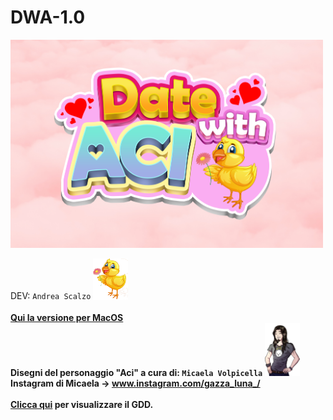 # DWA-1.0  
<img src="game/images/bg%20intro.png" width="500">  

DEV: ``Andrea Scalzo`` <img src="game/gui/Nwindow_icon.png" width="56">  
<br><a href="https://drive.google.com/file/d/1Tc5BPUysp__ux-y1VZRx04hZI_I3WpVu/view?usp=sharing" target="_blank"><b>Qui la versione per MacOS<b></a>
<br>Disegni del personaggio "Aci" a cura di: ``Micaela Volpicella`` <img src="game/images/aci%20giggle.png" width="56">  
  Instagram di Micaela → www.instagram.com/gazza_luna_/    
  <br><a href="https://github.com/andreascalzo99/DWA-1.0/blob/main/GDD%20-%20Game%20Design%20Document.docx" target="_blank">Clicca qui</a> per visualizzare il <b>GDD</b>.
